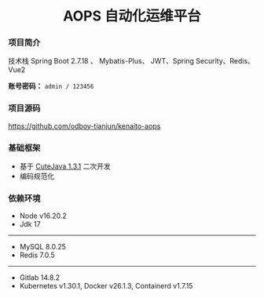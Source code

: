 <h1 style="text-align: center">AOPS 自动化运维平台</h1>

### 项目简介

技术栈 Spring Boot 2.7.18 、 Mybatis-Plus、 JWT、Spring Security、Redis、Vue2

**账号密码：** `admin / 123456`

### 项目源码

https://github.com/odboy-tianjun/kenaito-aops

### 基础框架

- 基于 [CuteJava 1.3.1](https://github.com/odboy-tianjun/cutejava) 二次开发
- 编码规范化

### 依赖环境

- Node v16.20.2
- Jdk 17

---

- MySQL 8.0.25
- Redis 7.0.5

---

- Gitlab 14.8.2
- Kubernetes v1.30.1, Docker v26.1.3, Containerd v1.7.15

